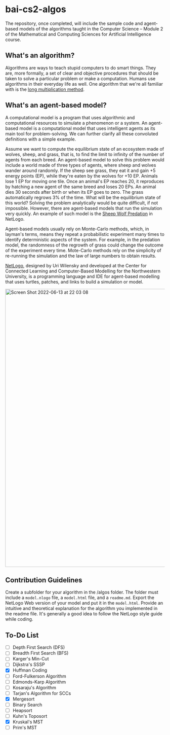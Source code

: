 # bai-cs2-algos

The repository, once completed, will include the sample code and agent-based models of the algorithms taught in the Computer Science – Module 2 of the Mathematical and Computing Sciences for Artificial Intelligence course.

## What's an algorithm?
Algorithms are ways to teach stupid computers to do smart things. They are, more formally, a set of clear and objective procedures that should be taken to solve a particular problem or make a computation. Humans use algorithms in their everyday life as well. One algorithm that we're all familiar with is the [long multiplication method](https://www.splashlearn.com/math-vocabulary/multiplication/long-multiplication).

## What's an agent-based model?
A computational model is a program that uses algorithmic and computational resources to simulate a phenomenon or a system. An agent-based model is a computational model that uses intelligent agents as its main tool for problem-solving. We can further clarify all these convoluted definitions with a simple example.

Assume we want to compute the equilibrium state of an ecosystem made of wolves, sheep, and grass, that is, to find the limit to infinity of the number of agents from each breed. An agent-based model to solve this problem would include a world made of three types of agents, where sheep and wolves wander around randomly. If the sheep see grass, they eat it and gain +5 energy points (EP), while they're eaten by the wolves for +10 EP. Animals lose 1 EP for moving one tile. Once an animal's EP reaches 20, it reproduces by hatching a new agent of the same breed and loses 20 EPs. An animal dies 30 seconds after birth or when its EP goes to zero. The grass automatically regrows 3% of the time. What will be the equilibrium state of this world? Solving the problem analytically would be quite difficult, if not impossible. However, there are agent-based models that run the simulation very quickly. An example of such model is the [Sheep Wolf Predation](http://www.netlogoweb.org/launch#http://ccl.northwestern.edu/netlogo/models/models/Sample%20Models/Biology/Wolf%20Sheep%20Predation.nlogo) in NetLogo.

Agent-based models usually rely on Monte-Carlo methods, which, in layman's terms, means they repeat a probabilistic experiment many times to identify deterministic aspects of the system. For example, in the predation model, the randomness of the regrowth of grass could change the outcome of the experiment every time. Mote-Carlo methods rely on the simplicity of re-running the simulation and the law of large numbers to obtain results.

[NetLogo](https://ccl.northwestern.edu/netlogo/), designed by Uri Wilensky and developed at the Center for Connected Learning and Computer-Based Modelling for the Northwestern University, is a programming language and IDE for agent-based modelling that uses turtles, patches, and links to build a simulation or model.

<img width="877" alt="Screen Shot 2022-06-13 at 22 03 08" src="https://user-images.githubusercontent.com/46029474/173416504-1f94f574-7bca-4922-b3ba-3764a4c9171f.png">


## Contribution Guidelines
Create a subfolder for your algorithm in the /algos folder. The folder must include a `model.nlogo` file, a `model.html` file, and a `readme.md`. Export the NetLogo Web version of your model and put it in the `model.html`. Provide an intuitive and theoretical explanation for the algorithm you implemented in the readme file. It's generally a good idea to follow the NetLogo style guide while coding.

## To-Do List
- [ ] Depth First Search (DFS)
- [ ] Breadth First Search (BFS)
- [ ] Karger's Min-Cut
- [ ] Dijkstra's SSSP
- [X] Huffman Coding
- [ ] Ford-Fulkerson Algorithm
- [ ] Edmonds-Karp Algorithm
- [ ] Kosaraju's Algorithm
- [ ] Tarjan's Algorithm for SCCs
- [X] Mergesort
- [ ] Binary Search
- [ ] Heapsort
- [ ] Kuhn's Toposort
- [X] Kruskal's MST
- [ ] Prim's MST
